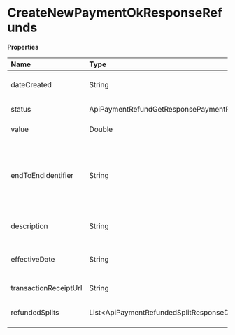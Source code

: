 # CreateNewPaymentOkResponseRefunds

**Properties**

| Name                  | Type                                           | Required | Description                                                             |
| :-------------------- | :--------------------------------------------- | :------- | :---------------------------------------------------------------------- |
| dateCreated           | String                                         | ❌       | Refund creation date                                                    |
| status                | ApiPaymentRefundGetResponsePaymentRefundStatus | ❌       | Refund status                                                           |
| value                 | Double                                         | ❌       | Refund value                                                            |
| endToEndIdentifier    | String                                         | ❌       | (Pix only) Unique identifier of the Pix transaction at the Central Bank |
| description           | String                                         | ❌       | Description of the refund                                               |
| effectiveDate         | String                                         | ❌       | (Pix only) Refund effective date                                        |
| transactionReceiptUrl | String                                         | ❌       | Transaction receipt link                                                |
| refundedSplits        | List\<ApiPaymentRefundedSplitResponseDto\>     | ❌       | Refunded Splits, if any                                                 |

<!-- This file was generated by liblab | https://liblab.com/ -->
